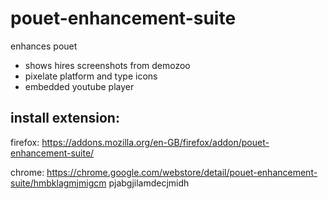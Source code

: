 # pouet-enhancement-suite
enhances pouet

- shows hires screenshots from demozoo
- pixelate platform and type icons
- embedded youtube player

## install extension:

firefox:
https://addons.mozilla.org/en-GB/firefox/addon/pouet-enhancement-suite/

chrome:
https://chrome.google.com/webstore/detail/pouet-enhancement-suite/hmbklagmjmigcm pjabgjilamdecjmidh
